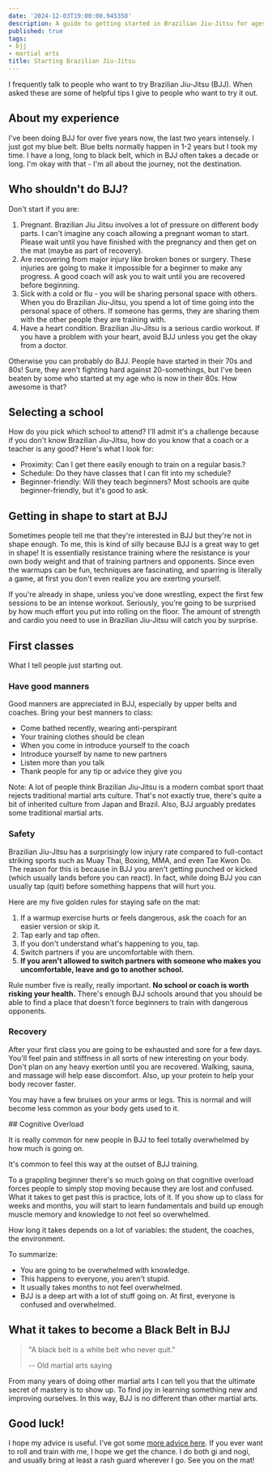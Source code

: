 ```yaml
---
date: '2024-12-03T19:00:00.945358'
description: A guide to getting started in Brazilian Jiu-Jitsu for ages 5 to 100.
published: true
tags: 
- bjj
- martial arts
title: Starting Brazilian Jiu-Jitsu
---
```


I frequently talk to people who want to try Brazilian Jiu-Jitsu (BJJ). When asked these are some of helpful tips I give to people who want to try it out.

## About my experience

I've been doing BJJ for over five years now, the last two years intensely. I just got my blue belt. Blue belts normally happen in 1-2 years but I took my time. I have a long, long to black belt, which in BJJ often takes a decade or long. I'm okay with that - I'm all about the journey, not the destination.

## Who shouldn't do BJJ?

Don't start if you are:

1. Pregnant. Brazilian Jiu Jitsu involves a lot of pressure on different body parts. I can't imagine any coach allowing a pregnant woman to start. Please wait until you have finished with the pregnancy and then get on the mat (maybe as part of recovery). 
2. Are recovering from major injury like broken bones or surgery. These injuries are going to make it impossible for a beginner to make any progress. A good coach will ask you to wait until you are recovered before beginning.
3. Sick with a cold or flu - you will be sharing personal space with others. When you do Brazilian Jiu-Jitsu, you spend a lot of time going into the personal space of others. If someone has germs, they are sharing them with the other people they are training with. 
4. Have a heart condition. Brazilian Jiu-Jitsu is a serious cardio workout. If you have a problem with your heart, avoid BJJ unless you get the okay from a doctor.

Otherwise you can probably do BJJ. People have started in their 70s and 80s! Sure, they aren't fighting hard against 20-somethings, but I've been beaten by some who started at my age who is now in their 80s. How awesome is that?

## Selecting a school

How do you pick which school to attend? I'll admit it's a challenge because if you don't know Brazilian Jiu-Jitsu, how do you know that a coach or a teacher is any good? Here's what I look for:

- Proximity: Can I get there easily enough to train on a regular basis.?
- Schedule: Do they have classes that I can fit into my schedule?
- Beginner-friendly: Will they teach beginners? Most schools are quite beginner-friendly, but it's good to ask. 

## Getting in shape to start at BJJ

Sometimes people tell me that they're interested in BJJ but they're not in shape enough. To me, this is kind of silly because BJJ is a great way to get in shape! It is essentially resistance training where the resistance is your own body weight and that of training partners and opponents. Since even the warmups can be fun, techniques are fascinating, and sparring is literally a game, at first you don't even realize you are exerting yourself. 

If you're already in shape, unless you've done wrestling, expect the first few sessions to be an intense workout. Seriously, you're going to be surprised by how much effort you put into rolling on the floor. The amount of strength and cardio you need to use in Brazilian Jiu-Jitsu will catch you by surprise.

## First classes

What I tell people just starting out.

### Have good manners

Good manners are appreciated in BJJ, especially by upper belts and coaches. Bring your best manners to class:

- Come bathed recently, wearing anti-perspirant
- Your training clothes should be clean
- When you come in introduce yourself to the coach
- Introduce yourself by name to new partners
- Listen more than you talk
- Thank people for any tip or advice they give you

Note: A lot of people think Brazilian Jiu-Jitsu is a modern combat sport thaat rejects traditional martial arts culture. That's not exactly true, there's quite a bit of inherited culture from Japan and Brazil. Also, BJJ arguably predates some traditional martial arts.

### Safety

Brazilian Jiu-Jitsu has a surprisingly low injury rate compared to full-contact striking sports such as Muay Thai, Boxing, MMA, and even Tae Kwon Do. The reason for this is because in BJJ you aren't getting punched or kicked (which usually lands before you can react). In fact, while doing BJJ you can usually tap (quit) before something happens that will hurt you. 

Here are my five golden rules for staying safe on the mat:

1. If a warmup exercise hurts or feels dangerous, ask the coach for an easier version or skip it.
2. Tap early and tap often.
3. If you don't understand what's happening to you, tap.
4. Switch partners if you are uncomfortable with them.
5. **If you aren't allowed to switch partners with someone who makes you uncomfortable, leave and go to another school.**

Rule number five is really, really important. **No school or coach is worth risking your health.** There's enough BJJ schools around that you should be able to find a place that doesn't force beginners to train with dangerous opponents.

### Recovery

After your first class you are going to be exhausted and sore for a few days. You'll feel pain and stiffness in all sorts of new interesting on your body. Don't plan on any heavy exertion until you are recovered. Walking, sauna, and massage will help ease discomfort. Also, up your protein to help your body recover faster.

You may have a few bruises on your arms or legs. This is normal and will become less common as your body gets used to it.

## Cognitive Overload

It is really common for new people in BJJ to feel totally overwhelmed by how much is going on. 

It's common to feel this way at the outset of BJJ training.

To a grappling beginner there's so much going on that cognitive overload forces people to simply stop moving because they are lost and confused. What it takes to get past this is practice, lots of it. If you show up to class for weeks and months, you will start to learn fundamentals and build up enough muscle memory and knowledge to not feel so overwhelmed.

How long it takes depends on a lot of variables: the student, the coaches, the environment. 

To summarize:

- You are going to be overwhelmed with knowledge.
- This happens to everyone, you aren't stupid.
- It usually takes months to not feel overwhelmed.
- BJJ is a deep art with a lot of stuff going on. At first, everyone is confused and overwhelmed.

## What it takes to become a Black Belt in BJJ

> "A black belt is a white belt who never quit."
>
>  -- Old martial arts saying

From many years of doing other martial arts I can tell you that the ultimate secret of mastery is to show up. To find joy in learning something new and improving ourselves. In this way, BJJ is no different than other martial arts.


## Good luck!

I hope my advice is useful. I've got some [more advice here](/posts/2023-06-bjj-training-tips). If you ever want to roll and train with me, I hope we get the chance. I do both gi and nogi, and usually bring at least a rash guard wherever I go. See you on the mat!
